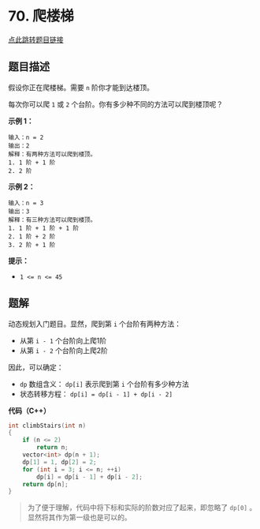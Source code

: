# 70. 爬楼梯

[点此跳转题目链接](https://leetcode.cn/problems/climbing-stairs/description/)

## 题目描述

假设你正在爬楼梯。需要 `n` 阶你才能到达楼顶。

每次你可以爬 `1` 或 `2` 个台阶。你有多少种不同的方法可以爬到楼顶呢？

 

**示例 1：**

```
输入：n = 2
输出：2
解释：有两种方法可以爬到楼顶。
1. 1 阶 + 1 阶
2. 2 阶
```

**示例 2：**

```
输入：n = 3
输出：3
解释：有三种方法可以爬到楼顶。
1. 1 阶 + 1 阶 + 1 阶
2. 1 阶 + 2 阶
3. 2 阶 + 1 阶
```

 

**提示：**

- `1 <= n <= 45`



## 题解

动态规划入门题目。显然，爬到第 `i` 个台阶有两种方法：

- 从第 `i - 1` 个台阶向上爬1阶
- 从第 `i - 2` 个台阶向上爬2阶

因此，可以确定：

-  `dp` 数组含义： `dp[i]` 表示爬到第 `i` 个台阶有多少种方法
- 状态转移方程： `dp[i] = dp[i - 1] + dp[i - 2]` 

**代码（C++）**

```cpp
int climbStairs(int n)
{
    if (n <= 2)
        return n;
    vector<int> dp(n + 1);
    dp[1] = 1, dp[2] = 2;
    for (int i = 3; i <= n; ++i)
        dp[i] = dp[i - 1] + dp[i - 2];
    return dp[n];
}
```

> 为了便于理解，代码中将下标和实际的阶数对应了起来，即忽略了 `dp[0]` 。显然将其作为第一级也是可以的。

